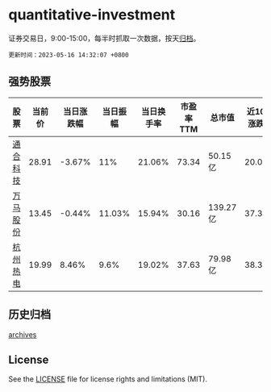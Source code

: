 # quantitative-investment

证券交易日，9:00-15:00，每半时抓取一次数据，按天[归档](archives)。

`更新时间：2023-05-16 14:32:07 +0800`

## 强势股票

|股票|当前价|当日涨跌幅|当日振幅|当日换手率|市盈率TTM|总市值|近10日涨跌幅|
|----|----|----|----|----|----|----|----|
|[通合科技](https://xueqiu.com/S/SZ300491)|28.91|-3.67%|11%|21.06%|73.34|50.15亿|20.06%|
|[万马股份](https://xueqiu.com/S/SZ002276)|13.45|-0.44%|11.03%|15.94%|30.16|139.27亿|37.39%|
|[杭州热电](https://xueqiu.com/S/SH605011)|19.99|8.46%|9.6%|19.02%|37.63|79.98亿|38.34%|

## 历史归档

[archives](archives)

## License

See the [LICENSE](LICENSE) file for license rights and limitations (MIT).